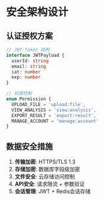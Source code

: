 # 安全架构设计

## 认证授权方案
```typescript
// JWT Token 结构
interface JWTPayload {
  userId: string
  email: string
  iat: number
  exp: number
}

// 权限控制
enum Permission {
  UPLOAD_FILE = 'upload:file',
  VIEW_ANALYSIS = 'view:analysis',
  EXPORT_RESULT = 'export:result',
  MANAGE_ACCOUNT = 'manage:account'
}
```

## 数据安全措施
1. **传输加密**: HTTPS/TLS 1.3
2. **存储加密**: 数据库字段级加密
3. **文件安全**: 云存储访问控制
4. **API安全**: 请求限流 + 参数验证
5. **会话管理**: JWT + Redis会话存储